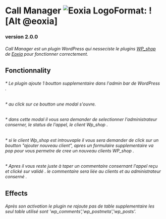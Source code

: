 # Call Manager ![Eoxia Logo](https://avatars0.githubusercontent.com/u/3227847?s=200&amp;v=4)Format: ![Alt @eoxia]
### version 2.0.0
###### Call Manager est un plugin WordPress qui nesseciste le plugins [WP_shop](https://github.com/Eoxia/wpshop) de [Eoxia](https://github.com/eoxia) pour fonctionner correctement.

## Fonctionnality

###### * Le plugin ajoute 1 boutton supplementaire dans l'admin bar de WordPress .
###### * au click sur ce boutton une modal s'ouvre.
###### * dans cette modal il vous sera demander de selectionner l'administrateur conserner, le status de l'appel, le client Wp_shop .
###### * si le client Wp_shop est introuvaple il vous sera demander de click sur un boutton "ajouter nouveau client", apres un formulaire supplementaire va pop pour vous permetre de cree un nouveau clients WP_shop .
###### * Apres il vous reste juste à taper un commentaire consernant l'appel reçu et clické sur validé . le commentaire sera liée au clients et au administrateur conserné .

## Effects

###### Après son activation le plugin ne rajoute pas de table supplementaire les seul table utilisé sont 'wp_comments','wp_postmeta','wp_posts'.
